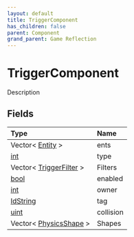 ```yaml
---
layout: default
title: TriggerComponent
has_children: false
parent: Component
grand_parent: Game Reflection
---
```

# TriggerComponent
Description 

## Fields

| Type | Name |
|:----------|:--------------|
| Vector< [Entity](/riftbreaker-wiki/docs/game-reflection/classes/entity/) > | ents |
| [int](/riftbreaker-wiki/docs/game-reflection/enums/int/) | type |
| Vector< [TriggerFilter](/riftbreaker-wiki/docs/game-reflection/components/trigger_filter/) > | Filters |
| [bool](/riftbreaker-wiki/docs/game-reflection/components/bool/) | enabled |
| [int](/riftbreaker-wiki/docs/game-reflection/enums/int/) | owner |
| [IdString](/riftbreaker-wiki/docs/game-reflection/components/id_string/) | tag |
| [uint](/riftbreaker-wiki/docs/game-reflection/components/uint/) | collision |
| Vector< [PhysicsShape](/riftbreaker-wiki/docs/game-reflection/classes/physics_shape/) > | Shapes |

